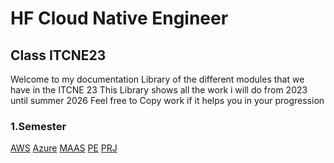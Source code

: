 # HF Cloud Native Engineer

## Class ITCNE23
Welcome to my documentation Library of the different modules that we have in the ITCNE 23
This Library shows all the work i will do from 2023 until summer 2026
Feel free to Copy work if it helps you in your progression

### 1.Semester
[AWS](../ITCNE23/AWS/)
[Azure](../ITCNE23/Azure/)
[MAAS](../ITCNE23/MAAS/)
[PE](../ITCNE23/PE/)
[PRJ](../ITCNE23/PRJ/)